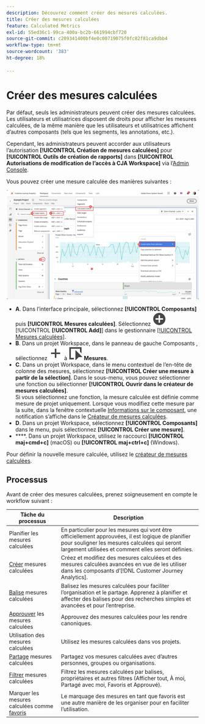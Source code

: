 ```yaml
---
description: Découvrez comment créer des mesures calculées.
title: Créer des mesures calculées
feature: Calculated Metrics
exl-id: 55ed36c1-99ca-400a-bc2b-661994cbf720
source-git-commit: c209341400bf4e0c00719075f0fc82f81ca9dbb4
workflow-type: tm+mt
source-wordcount: '383'
ht-degree: 18%

---
```


# Créer des mesures calculées

Par défaut, seuls les administrateurs peuvent créer des mesures calculées. Les utilisateurs et utilisatrices disposent de droits pour afficher les mesures calculées, de la même manière que les utilisateurs et utilisatrices affichent d’autres composants (tels que les segments, les annotations, etc.).

Cependant, les administrateurs peuvent accorder aux utilisateurs l’autorisation **[!UICONTROL Création de mesures calculées]** pour **[!UICONTROL Outils de création de rapports]** dans **[!UICONTROL Autorisations de modification de l’accès à CJA Workspace]** via l’[Admin Console](/help/technotes/access-control.md#user-level-access).


Vous pouvez créer une mesure calculée des manières suivantes :

![Comment créer une mesure ](assets/create-metric.png)

* **A**. Dans l’interface principale, sélectionnez **[!UICONTROL Composants]** puis **[!UICONTROL Mesures calculées]**. Sélectionnez ![AddCircle](/help/assets/icons/AddCircle.svg) [!UICONTROL **[!UICONTROL Add]**] dans le gestionnaire [[!UICONTROL Mesures calculées]](/help/components/calc-metrics/cm-workflow/cm-manager.md).
* **B**. Dans un projet Workspace, dans le panneau de gauche Composants , sélectionnez ![Ajouter](/help/assets/icons/Add.svg) à ![Événement](/help/assets/icons/Event.svg) **Mesures**.
* **C**. Dans un projet Workspace, dans le menu contextuel de l’en-tête de colonne des mesures, sélectionnez **[!UICONTROL Créer une mesure à partir de la sélection]**. Dans le sous-menu, vous pouvez sélectionner une fonction ou sélectionner **[!UICONTROL Ouvrir dans le créateur de mesures calculées]**. <br/>Si vous sélectionnez une fonction, la mesure calculée est définie comme mesure de projet uniquement. Lorsque vous modifiez cette mesure par la suite, dans la fenêtre contextuelle [Informations sur le composant](/help/components/use-components-in-workspace.md#component-info), une notification s’affiche dans le [Créateur de mesures calculées](/help/components/calc-metrics/cm-workflow/cm-build-metrics.md).
* **D**. Dans un projet Workspace, sélectionnez **[!UICONTROL Composants]** dans le menu, puis sélectionnez **[!UICONTROL Créer une mesure]**.
* ****. Dans un projet Workspace, utilisez le raccourci **[!UICONTROL maj+cmd+c]** (macOS) ou **[!UICONTROL maj+ctrl+c]** (Windows).

Pour définir la nouvelle mesure calculée, utilisez le [créateur de mesures calculées](/help/components/calc-metrics/cm-workflow/cm-build-metrics.md).


## Processus

Avant de créer des mesures calculées, prenez soigneusement en compte le workflow suivant :

| Tâche du processus | Description |
| --- | --- |
| Planifier les mesures calculées | En particulier pour les mesures qui vont être officiellement approuvées, il est logique de planifier pour souligner les mesures calculées qui seront largement utilisées et comment elles seront définies. |
| [Créer](/help/components/calc-metrics/cm-workflow/cm-build-metrics.md) mesures calculées | Créez et modifiez des mesures calculées et des mesures calculées avancées en vue de les utiliser dans les composants d’[!DNL Customer Journey Analytics].   |
| [Balise](cm-tagging.md) mesures calculées | Balisez les mesures calculées pour faciliter l’organisation et le partage. Apprenez à planifier et affecter des balises pour des recherches simples et avancées et pour l’entreprise. |
| [Approuver](cm-approving.md) les mesures calculées | Approuvez des mesures calculées pour les rendre canoniques. |
| Utilisation des mesures calculées | Utilisez les mesures calculées dans vos projets. |
| [Partage](cm-sharing.md) mesures calculées | Partagez vos mesures calculées avec d’autres personnes, groupes ou organisations. |
| [Filtrer](cm-filter.md) mesures calculées | Filtrez les mesures calculées par balises, propriétaires et autres filtres (Afficher tout, À moi, Partagé avec moi, Favoris et Approuvé). |
| Marquer les mesures calculées comme [favoris](cm-finding.md) | Le marquage des mesures en tant que favoris est une autre manière de les organiser pour en faciliter l’utilisation. |

